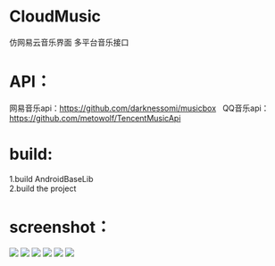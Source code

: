# CloudMusic
仿网易云音乐界面
多平台音乐接口

# API：  
网易音乐api：https://github.com/darknessomi/musicbox  
QQ音乐api：https://github.com/metowolf/TencentMusicApi
  
# build:  
1.build AndroidBaseLib  
2.build the project

# screenshot：  
![](https://github.com/wkigen/CloudMusic/blob/master/screenshot/Screenshot_1.png) 
![](https://github.com/wkigen/CloudMusic/blob/master/screenshot/Screenshot_2.png) 
![](https://github.com/wkigen/CloudMusic/blob/master/screenshot/Screenshot_3.png) 
![](https://github.com/wkigen/CloudMusic/blob/master/screenshot/Screenshot_4.png) 
![](https://github.com/wkigen/CloudMusic/blob/master/screenshot/Screenshot_5.png) 
![](https://github.com/wkigen/CloudMusic/blob/master/screenshot/Screenshot_6.png) 
